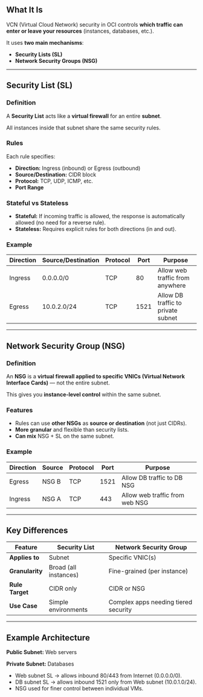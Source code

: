 ## What It Is

VCN (Virtual Cloud Network) security in OCI controls **which traffic can enter or leave your resources** (instances, databases, etc.).

It uses **two main mechanisms**:

- **Security Lists (SL)**
- **Network Security Groups (NSG)**

---

## Security List (SL)

### Definition

A **Security List** acts like a **virtual firewall** for an entire **subnet**.

All instances inside that subnet share the same security rules.

### Rules

Each rule specifies:

- **Direction:** Ingress (inbound) or Egress (outbound)
- **Source/Destination:** CIDR block
- **Protocol:** TCP, UDP, ICMP, etc.
- **Port Range**

### Stateful vs Stateless

- **Stateful:** If incoming traffic is allowed, the response is automatically allowed (no need for a reverse rule).
- **Stateless:** Requires explicit rules for both directions (in and out).

### Example

| Direction | Source/Destination | Protocol | Port | Purpose |
| --- | --- | --- | --- | --- |
| Ingress | 0.0.0.0/0 | TCP | 80 | Allow web traffic from anywhere |
| Egress | 10.0.2.0/24 | TCP | 1521 | Allow DB traffic to private subnet |

---

## Network Security Group (NSG)

### Definition

An **NSG** is a **virtual firewall applied to specific VNICs (Virtual Network Interface Cards)** — not the entire subnet.

This gives you **instance-level control** within the same subnet.

### Features

- Rules can use **other NSGs** as **source or destination** (not just CIDRs).
- **More granular** and flexible than security lists.
- **Can mix** NSG + SL on the same subnet.

### Example

| Direction | Source | Protocol | Port | Purpose |
| --- | --- | --- | --- | --- |
| Egress | NSG B | TCP | 1521 | Allow DB traffic to DB NSG |
| Ingress | NSG A | TCP | 443 | Allow web traffic from web NSG |

---

## Key Differences

| Feature | Security List | Network Security Group |
| --- | --- | --- |
| **Applies to** | Subnet | Specific VNIC(s) |
| **Granularity** | Broad (all instances) | Fine-grained (per instance) |
| **Rule Target** | CIDR only | CIDR or NSG |
| **Use Case** | Simple environments | Complex apps needing tiered security |

---

## Example Architecture

**Public Subnet:** Web servers

**Private Subnet:** Databases

- Web subnet SL → allows inbound 80/443 from Internet (0.0.0.0/0).
- DB subnet SL → allows inbound 1521 only from Web subnet (10.0.1.0/24).
- NSG used for finer control between individual VMs.